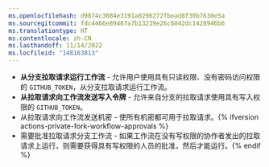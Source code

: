 ```yaml
---
ms.openlocfilehash: d9874c3884e3191a0296272fbead8f30b7630e5a
ms.sourcegitcommit: fdc4466e89467a7b13239e26c6042dc1428946b6
ms.translationtype: HT
ms.contentlocale: zh-CN
ms.lasthandoff: 11/14/2022
ms.locfileid: "148163813"
---
```

- **从分支拉取请求运行工作流** - 允许用户使用具有只读权限、没有密码访问权限的 `GITHUB_TOKEN`，从分支拉取请求运行工作流。
- **从拉取请求向工作流发送写入令牌** - 允许来自分支的拉取请求使用具有写入权限的 `GITHUB_TOKEN`。
- 从拉取请求向工作流发送机密 - 使所有机密都可用于拉取请求。{% ifversion actions-private-fork-workflow-approvals %}
- 需要批准拉取请求分支工作流 - 如果工作流在没有写权限的协作者发出的拉取请求上运行，则需要获得具有写权限的人员的批准，然后才能运行。{% endif %}
